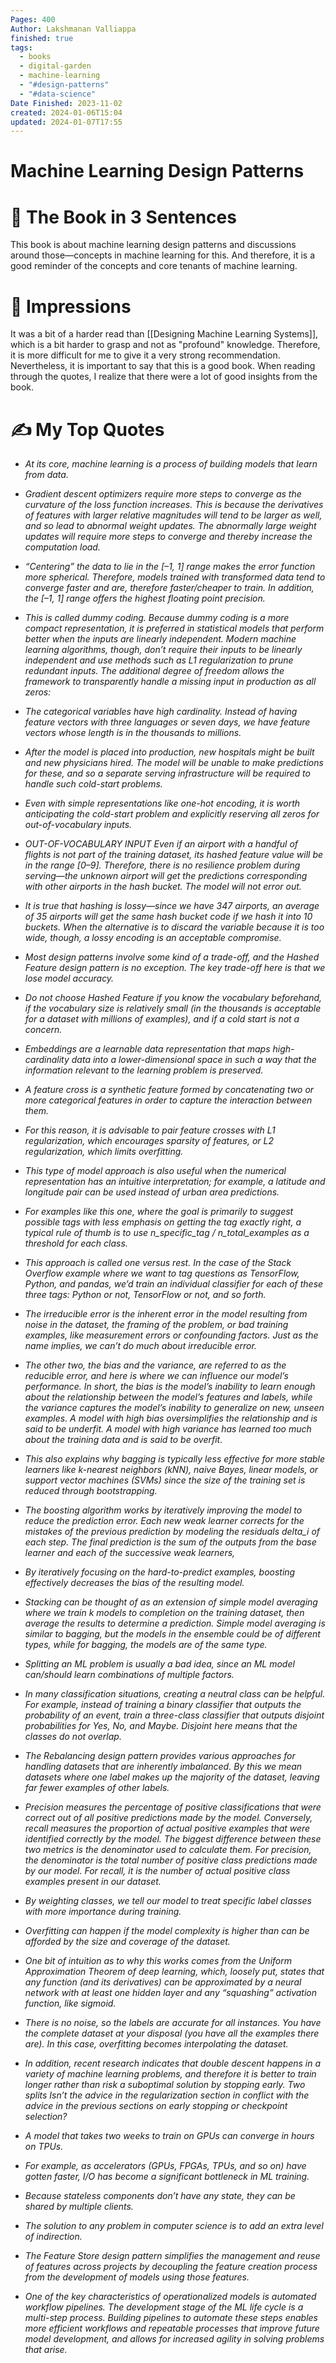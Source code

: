 ```yaml
---
Pages: 400
Author: Lakshmanan Valliappa
finished: true
tags:
  - books
  - digital-garden
  - machine-learning
  - "#design-patterns"
  - "#data-science"
Date Finished: 2023-11-02
created: 2024-01-06T15:04
updated: 2024-01-07T17:55
---
```

# Machine Learning Design Patterns


# 🚀 The Book in 3 Sentences
This book is about machine learning design patterns and discussions around those—concepts in machine learning for this. And therefore, it is a good reminder of the concepts and core tenants of machine learning.  


# 🎨 Impressions
It was a bit of a harder read than [[Designing Machine Learning Systems]], which is a bit harder to grasp and not as "profound" knowledge. Therefore, it is more difficult for me to give it a very strong recommendation.  Nevertheless, it is important to say that this is a good book.  When reading through the quotes, I realize that there were a lot of good insights from the book. 


# ✍️ My Top  Quotes
- *At its core, machine learning is a process of building models that learn from data.* 
 
- *Gradient descent optimizers require more steps to converge as the curvature of the loss function increases. This is because the derivatives of features with larger relative magnitudes will tend to be larger as well, and so lead to abnormal weight updates. The abnormally large weight updates will require more steps to converge and thereby increase the computation load.* 
 
- *“Centering” the data to lie in the \[–1, 1\] range makes the error function more spherical. Therefore, models trained with transformed data tend to converge faster and are, therefore faster/cheaper to train. In addition, the \[–1, 1\] range offers the highest floating point precision.* 
 
- *This is called dummy coding. Because dummy coding is a more compact representation, it is preferred in statistical models that perform better when the inputs are linearly independent.  Modern machine learning algorithms, though, don’t require their inputs to be linearly independent and use methods such as L1 regularization to prune redundant inputs. The additional degree of freedom allows the framework to transparently handle a missing input in production as all zeros:* 
 
- *The categorical variables have high cardinality. Instead of having feature vectors with three languages or seven days, we have feature vectors whose length is in the thousands to millions.* 
 
- *After the model is placed into production, new hospitals might be built and new physicians hired. The model will be unable to make predictions for these, and so a separate serving infrastructure will be required to handle such cold-start problems.* 
 
- *Even with simple representations like one-hot encoding, it is worth anticipating the cold-start problem and explicitly reserving all zeros for out-of-vocabulary inputs.* 
 
- *OUT-OF-VOCABULARY INPUT  Even if an airport with a handful of flights is not part of the training dataset, its hashed feature value will be in the range \[0–9\]. Therefore, there is no resilience problem during serving—the unknown airport will get the predictions corresponding with other airports in the hash bucket. The model will not error out.* 
 
- *It is true that hashing is lossy—since we have 347 airports, an average of 35 airports will get the same hash bucket code if we hash it into 10 buckets. When the alternative is to discard the variable because it is too wide, though, a lossy encoding is an acceptable compromise.* 
 
- *Most design patterns involve some kind of a trade-off, and the Hashed Feature design pattern is no exception. The key trade-off here is that we lose model accuracy.* 
 
- *Do not choose Hashed Feature if you know the vocabulary beforehand, if the vocabulary size is relatively small (in the thousands is acceptable for a dataset with millions of examples), and if a cold start is not a concern.* 
 
- *Embeddings are a learnable data representation that maps high-cardinality data into a lower-dimensional space in such a way that the information relevant to the learning problem is preserved.* 
 
- *A feature cross is a synthetic feature formed by concatenating two or more categorical features in order to capture the interaction between them.* 
 
- *For this reason, it is advisable to pair feature crosses with L1 regularization, which encourages sparsity of features, or L2 regularization, which limits overfitting.* 
 
- *This type of model approach is also useful when the numerical representation has an intuitive interpretation; for example, a latitude and longitude pair can be used instead of urban area predictions.* 
 
- *For examples like this one, where the goal is primarily to suggest possible tags with less emphasis on getting the tag exactly right, a typical rule of thumb is to use n_specific_tag / n_total_examples as a threshold for each class.* 
 
- *This approach is called one versus rest. In the case of the Stack Overflow example where we want to tag questions as TensorFlow, Python, and pandas, we’d train an individual classifier for each of these three tags: Python or not, TensorFlow or not, and so forth.* 
 
- *The irreducible error is the inherent error in the model resulting from noise in the dataset, the framing of the problem, or bad training examples, like measurement errors or confounding factors. Just as the name implies, we can’t do much about irreducible error.* 
 
- *The other two, the bias and the variance, are referred to as the reducible error, and here is where we can influence our model’s performance. In short, the bias is the model’s inability to learn enough about the relationship between the model’s features and labels, while the variance captures the model’s inability to generalize on new, unseen examples. A model with high bias oversimplifies the relationship and is said to be underfit. A model with high variance has learned too much about the training data and is said to be overfit.* 
 
- *This also explains why bagging is typically less effective for more stable learners like k-nearest neighbors (kNN), naive Bayes, linear models, or support vector machines (SVMs) since the size of the training set is reduced through bootstrapping.* 
 
- *The boosting algorithm works by iteratively improving the model to reduce the prediction error. Each new weak learner corrects for the mistakes of the previous prediction by modeling the residuals delta_i of each step. The final prediction is the sum of the outputs from the base learner and each of the successive weak learners,* 
 
- *By iteratively focusing on the hard-to-predict examples, boosting effectively decreases the bias of the resulting model.* 
 
- *Stacking can be thought of as an extension of simple model averaging where we train k models to completion on the training dataset, then average the results to determine a prediction. Simple model averaging is similar to bagging, but the models in the ensemble could be of different types, while for bagging, the models are of the same type.* 
 
- *Splitting an ML problem is usually a bad idea, since an ML model can/should learn combinations of multiple factors.* 
 
- *In many classification situations, creating a neutral class can be helpful. For example, instead of training a binary classifier that outputs the probability of an event, train a three-class classifier that outputs disjoint probabilities for Yes, No, and Maybe. Disjoint here means that the classes do not overlap.* 
 
- *The Rebalancing design pattern provides various approaches for handling datasets that are inherently imbalanced. By this we mean datasets where one label makes up the majority of the dataset, leaving far fewer examples of other labels.* 
 
- *Precision measures the percentage of positive classifications that were correct out of all positive predictions made by the model. Conversely, recall measures the proportion of actual positive examples that were identified correctly by the model. The biggest difference between these two metrics is the denominator used to calculate them. For precision, the denominator is the total number of positive class predictions made by our model. For recall, it is the number of actual positive class examples present in our dataset.* 
 
- *By weighting classes, we tell our model to treat specific label classes with more importance during training.* 
 
- *Overfitting can happen if the model complexity is higher than can be afforded by the size and coverage of the dataset.* 
 
- *One bit of intuition as to why this works comes from the Uniform Approximation Theorem of deep learning, which, loosely put, states that any function (and its derivatives) can be approximated by a neural network with at least one hidden layer and any “squashing” activation function, like sigmoid.* 
 
- *There is no noise, so the labels are accurate for all instances.  You have the complete dataset at your disposal (you have all the examples there are). In this case, overfitting becomes interpolating the dataset.* 
 
- *In addition, recent research indicates that double descent happens in a variety of machine learning problems, and therefore it is better to train longer rather than risk a suboptimal solution by stopping early. Two splits  Isn’t the advice in the regularization section in conflict with the advice in the previous sections on early stopping or checkpoint selection?* 
 
- *A model that takes two weeks to train on GPUs can converge in hours on TPUs.* 
 
- *For example, as accelerators (GPUs, FPGAs, TPUs, and so on) have gotten faster, I/O has become a significant bottleneck in ML training.* 
 
- *Because stateless components don’t have any state, they can be shared by multiple clients.* 
 
- *The solution to any problem in computer science is to add an extra level of indirection.* 
 
- *The Feature Store design pattern simplifies the management and reuse of features across projects by decoupling the feature creation process from the development of models using those features.* 
 
- *One of the key characteristics of operationalized models is automated workflow pipelines. The development stage of the ML life cycle is a multi-step process. Building pipelines to automate these steps enables more efficient workflows and repeatable processes that improve future model development, and allows for increased agility in solving problems that arise.* 
 

